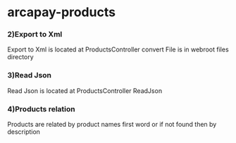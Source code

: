 # arcapay-products
 
### 2)Export to Xml
Export to Xml is located at ProductsController convert
File is in webroot files directory 
### 3)Read Json
Read Json is located at ProductsController ReadJson
### 4)Products relation
Products are related by product names first word or if not found then by description
